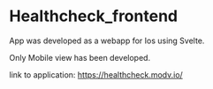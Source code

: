 # Healthcheck_frontend

App was developed as a webapp for Ios using Svelte. 

Only Mobile view has been developed. 

link to application: https://healthcheck.modv.io/
